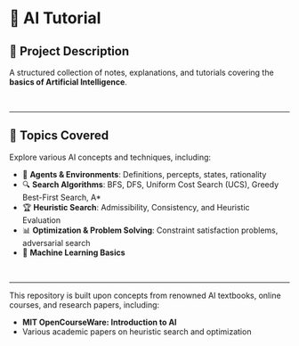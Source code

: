 # 🤖 **AI Tutorial**

## 📌 **Project Description**

A structured collection of notes, explanations, and tutorials covering the **basics of Artificial Intelligence**. 

<br>

---

## 📖 **Topics Covered**

Explore various AI concepts and techniques, including:

- 🎯 **Agents & Environments**: Definitions, percepts, states, rationality
- 🔍 **Search Algorithms**: BFS, DFS, Uniform Cost Search (UCS), Greedy Best-First Search, A* 
- 🏆 **Heuristic Search**: Admissibility, Consistency, and Heuristic Evaluation
- 📊 **Optimization & Problem Solving**: Constraint satisfaction problems, adversarial search
- 🤖 **Machine Learning Basics**
  
<br>

---

This repository is built upon concepts from renowned AI textbooks, online courses, and research papers, including:

- **MIT OpenCourseWare: Introduction to AI**
- Various academic papers on heuristic search and optimization
